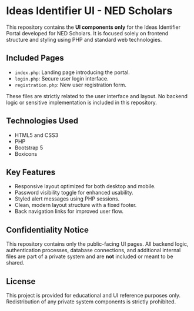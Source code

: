 # Ideas Identifier UI - NED Scholars

This repository contains the **UI components only** for the Ideas Identifier Portal developed for NED Scholars. It is focused solely on frontend structure and styling using PHP and standard web technologies.

## Included Pages

- `index.php`: Landing page introducing the portal.
- `login.php`: Secure user login interface.
- `registration.php`: New user registration form.

These files are strictly related to the user interface and layout. No backend logic or sensitive implementation is included in this repository.

## Technologies Used

- HTML5 and CSS3
- PHP 
- Bootstrap 5
- Boxicons

## Key Features

- Responsive layout optimized for both desktop and mobile.
- Password visibility toggle for enhanced usability.
- Styled alert messages using PHP sessions.
- Clean, modern layout structure with a fixed footer.
- Back navigation links for improved user flow.

## Confidentiality Notice

This repository contains only the public-facing UI pages. All backend logic, authentication processes, database connections, and additional internal files are part of a private system and are **not** included or meant to be shared.

## License

This project is provided for educational and UI reference purposes only. Redistribution of any private system components is strictly prohibited.
